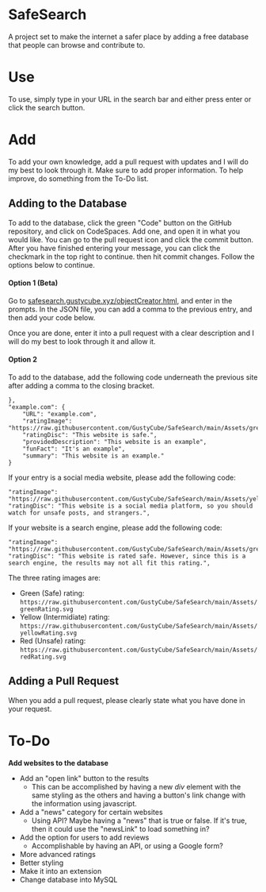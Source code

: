 # SafeSearch
A project set to make the internet a safer place by adding a free database that people can browse and contribute to.

# Use
To use, simply type in your URL in the search bar and either press enter or click the search button. 

# Add
To add your own knowledge, add a pull request with updates and I will do my best to look through it. Make sure to add proper information. To help improve, do something from the To-Do list.

## Adding to the Database
To add to the database, click the green "Code" button on the GitHub repository, and click on CodeSpaces. Add one, and open it in what you would like. You can go to the pull request icon and click the commit button. After you have finished entering your message, you can click the checkmark in the top right to continue. then hit commit changes. Follow the options below to continue. 
#### Option 1 (Beta)
Go to [safesearch.gustycube.xyz/objectCreator.html](https://safesearch.gustycube.xyz/objectCreator.html), and enter in the prompts. In the JSON file, you can add a comma to the previous entry, and then add your code below.

Once you are done, enter it into a pull request with a clear description and I will do my best to look through it and allow it.

#### Option 2
To add to the database, add the following code underneath the previous site after adding a comma to the closing bracket.
```
},
"example.com": {
    "URL": "example.com",
    "ratingImage": "https://raw.githubusercontent.com/GustyCube/SafeSearch/main/Assets/greenRating.svg",
    "ratingDisc": "This website is safe.",
    "providedDescription": "This website is an example",
    "funFact": "It's an example",
    "summary": "This website is an example."
}
```

If your entry is a social media website, please add the following code: 
```
"ratingImage": "https://raw.githubusercontent.com/GustyCube/SafeSearch/main/Assets/yellowRating.svg",
"ratingDisc": "This website is a social media platform, so you should watch for unsafe posts, and strangers.",
```

If your website is a search engine, please add the following code:
```
"ratingImage": "https://raw.githubusercontent.com/GustyCube/SafeSearch/main/Assets/greenRating.svg",
"ratingDisc": "This website is rated safe. However, since this is a search engine, the results may not all fit this rating.",
```

The three rating images are: 
* Green (Safe) rating: `https://raw.githubusercontent.com/GustyCube/SafeSearch/main/Assets/greenRating.svg`
* Yellow (Intermidiate) rating: `https://raw.githubusercontent.com/GustyCube/SafeSearch/main/Assets/yellowRating.svg`
* Red (Unsafe) rating: `https://raw.githubusercontent.com/GustyCube/SafeSearch/main/Assets/redRating.svg`

## Adding a Pull Request

When you add a pull request, please clearly state what you have done in your request. 

# To-Do

 **Add websites to the database**

* Add an "open link" button to the results
    * This can be accomplished by having a new _div_ element with the same styling as the others and having a button's link change with the information using javascript.
* Add a "news" category for certain websites
    * Using API? Maybe having a "news" that is true or false. If it's true, then it could use the "newsLink" to load something in?
* Add the option for users to add reviews
    * Accomplishable by having an API, or using a Google form? 
* More advanced ratings
* Better styling
* Make it into an extension
* Change database into MySQL
